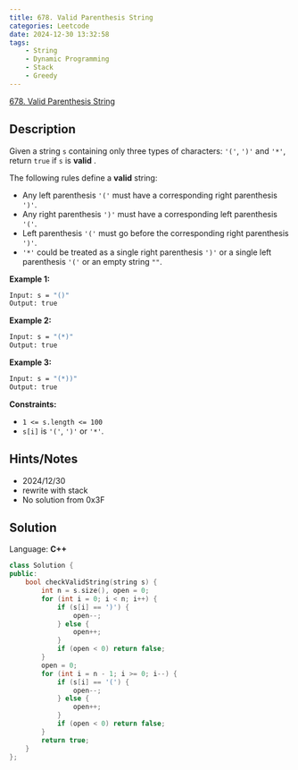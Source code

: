 ```yaml
---
title: 678. Valid Parenthesis String
categories: Leetcode
date: 2024-12-30 13:32:58
tags:
    - String
    - Dynamic Programming
    - Stack
    - Greedy
---
```


[678. Valid Parenthesis String](https://leetcode.com/problems/valid-parenthesis-string/description/?envType=problem-list-v2&envId=plakya4j)

## Description

Given a string `s` containing only three types of characters: `'('`, `')'` and `'*'`, return `true` if `s` is **valid** .

The following rules define a **valid**  string:

- Any left parenthesis `'('` must have a corresponding right parenthesis `')'`.
- Any right parenthesis `')'` must have a corresponding left parenthesis `'('`.
- Left parenthesis `'('` must go before the corresponding right parenthesis `')'`.
- `'*'` could be treated as a single right parenthesis `')'` or a single left parenthesis `'('` or an empty string `""`.

**Example 1:**

```bash
Input: s = "()"
Output: true
```

**Example 2:**

```bash
Input: s = "(*)"
Output: true
```

**Example 3:**

```bash
Input: s = "(*))"
Output: true
```

**Constraints:**

- `1 <= s.length <= 100`
- `s[i]` is `'('`, `')'` or `'*'`.

## Hints/Notes

- 2024/12/30
- rewrite with stack
- No solution from 0x3F

## Solution

Language: **C++**

```C++
class Solution {
public:
    bool checkValidString(string s) {
        int n = s.size(), open = 0;
        for (int i = 0; i < n; i++) {
            if (s[i] == ')') {
                open--;
            } else {
                open++;
            }
            if (open < 0) return false;
        }
        open = 0;
        for (int i = n - 1; i >= 0; i--) {
            if (s[i] == '(') {
                open--;
            } else {
                open++;
            }
            if (open < 0) return false;
        }
        return true;
    }
};
```
